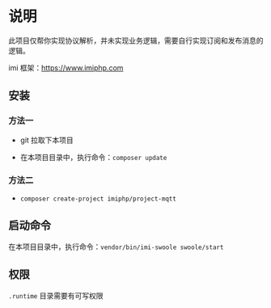 # 说明

此项目仅帮你实现协议解析，并未实现业务逻辑，需要自行实现订阅和发布消息的逻辑。

imi 框架：https://www.imiphp.com

## 安装

### 方法一

* git 拉取下本项目

* 在本项目目录中，执行命令：`composer update`

### 方法二

* `composer create-project imiphp/project-mqtt`

## 启动命令

在本项目目录中，执行命令：`vendor/bin/imi-swoole swoole/start`

## 权限

`.runtime` 目录需要有可写权限

